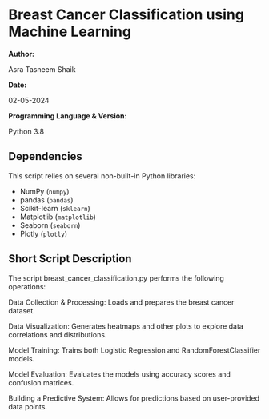 # Breast Cancer Classification using Machine Learning
**Author:** 

Asra Tasneem Shaik  

**Date:** 

02-05-2024

**Programming Language & Version:** 

Python 3.8  

## Dependencies

This script relies on several non-built-in Python libraries:
- NumPy (`numpy`)
- pandas (`pandas`)
- Scikit-learn (`sklearn`)
- Matplotlib (`matplotlib`)
- Seaborn (`seaborn`)
- Plotly (`plotly`)

## Short Script Description

The script breast_cancer_classification.py performs the following operations:

Data Collection & Processing: Loads and prepares the breast cancer dataset.

Data Visualization: Generates heatmaps and other plots to explore data correlations and distributions.

Model Training: Trains both Logistic Regression and RandomForestClassifier models.

Model Evaluation: Evaluates the models using accuracy scores and confusion matrices.

Building a Predictive System: Allows for predictions based on user-provided data points.
